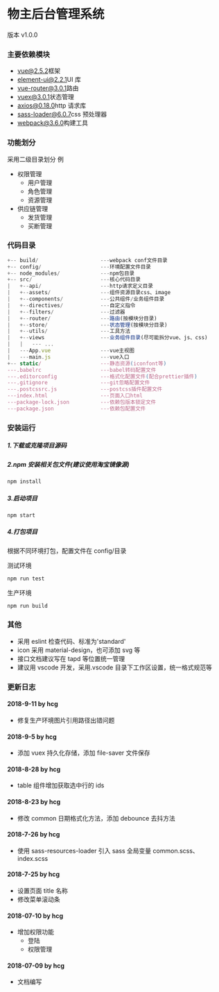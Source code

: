 # 物主后台管理系统

版本 v1.0.0

### 主要依赖模块

- [vue@2.5.2](https://cn.vuejs.org/)框架
- [element-ui@2.2.1](http://element-cn.eleme.io/#/zh-CN)UI 库
- [vue-router@3.0.1](https://router.vuejs.org/zh/)路由
- [vuex@3.0.1](https://vuex.vuejs.org/zh/)状态管理
- [axios@0.18.0](https://www.npmjs.com/package/axios)http 请求库
- [sass-loader@6.0.7](https://www.npmjs.com/package/sass-loader)css 预处理器
- [webpack@3.6.0](https://www.webpackjs.com/)构建工具

### 功能划分

采用二级目录划分
例

- 权限管理
  - 用户管理
  - 角色管理
  - 资源管理
- 供应链管理
  - 发货管理
  - 买断管理

### 代码目录

```js
+-- build/                    ---webpack conf文件目录
+-- config/                   ---环境配置文件目录
+-- node_modules/             ---npm包目录
+-- src/                      ---核心代码目录
|   +--api/                   ---http请求定义目录
|   +--assets/                ---组件资源目录css、image
|   +--components/            ---公共组件/业务组件目录
|   +--directives/            ---自定义指令
|   +--filters/               ---过滤器
|   +--router/                ---路由(按模块分目录)
|   +--store/                 ---状态管理(按模块分目录)
|   +--utils/                 ---工具方法
|   +--views                  ---业务组件目录(尽可能拆分vue、js、css)
|   |   --- ...
|   ---App.vue                ---vue主视图
|   ---main.js                ---vue入口
+-- static/                   ---静态资源(iconfont等)
---.babelrc                   ---babel转码配置文件
---.editorconfig              ---格式化配置文件(配合prettier插件)
---.gitignore                 ---git忽略配置文件
---.postcssrc.js              ---postcss插件配置文件
---index.html                 ---页面入口html
---package-lock.json          ---依赖包版本锁定文件
---package.json               ---依赖包配置文件
```

### 安装运行

##### 1.下载或克隆项目源码

##### 2.npm 安装相关包文件(建议使用淘宝镜像源)

```js
npm install
```

##### 3.启动项目

```js
npm start
```

##### 4.打包项目

根据不同环境打包，配置文件在 config/目录

测试环境

```js
npm run test
```

生产环境

```js
npm run build
```

### 其他

- 采用 eslint 检查代码、标准为'standard'
- icon 采用 material-design，也可添加 svg 等
- 接口文档建议写在 tapd 等位置统一管理
- 建议用 vscode 开发，采用.vscode 目录下工作区设置，统一格式规范等

### 更新日志

#### 2018-9-11 by hcg

- 修复生产环境图片引用路径出错问题

#### 2018-9-5 by hcg

- 添加 vuex 持久化存储，添加 file-saver 文件保存

#### 2018-8-28 by hcg

- table 组件增加获取选中行的 ids

#### 2018-8-23 by hcg

- 修改 common 日期格式化方法，添加 debounce 去抖方法

#### 2018-7-26 by hcg

- 使用 sass-resources-loader 引入 sass 全局变量 common.scss、index.scss

#### 2018-7-25 by hcg

- 设置页面 title 名称
- 修改菜单滚动条

#### 2018-07-10 by hcg

- 增加权限功能
  - 登陆
  - 权限管理

#### 2018-07-09 by hcg

- 文档编写
